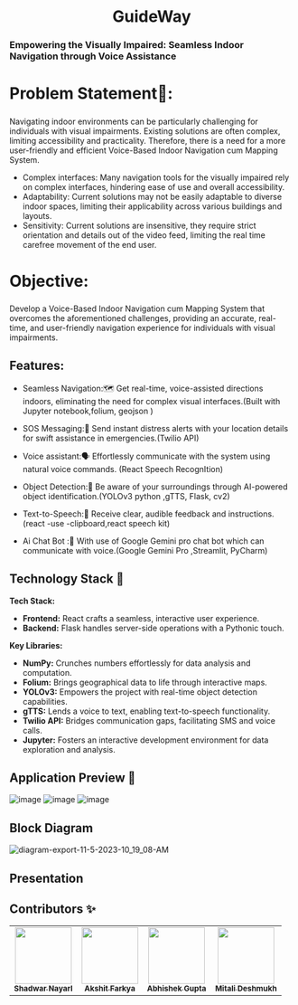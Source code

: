 <h1 align="center" id="title">GuideWay</h1>

### Empowering the Visually Impaired: Seamless Indoor Navigation through Voice Assistance




<h2 style="font-size: 2em;">Problem Statement📌:</h2>



Navigating indoor environments can be particularly challenging for individuals with visual
impairments. Existing solutions are often complex, limiting accessibility and practicality. Therefore,
there is a need for a more user-friendly and efficient Voice-Based Indoor Navigation cum Mapping
System.

* Complex interfaces:
Many navigation tools for the visually impaired rely on complex interfaces, hindering ease of use and overall accessibility.
* Adaptability:
Current solutions may not be easily adaptable to diverse indoor spaces, limiting their applicability across various buildings and layouts.
* Sensitivity:
Current solutions are insensitive, they require strict orientation and details out of the video feed, limiting the real time carefree movement of the end user.

<h2 style="font-size: 2em;">Objective:</h2>

Develop a Voice-Based Indoor Navigation cum Mapping System that overcomes the
aforementioned challenges, providing an accurate, real-time, and user-friendly navigation
experience for individuals with visual impairments.

## Features:

* Seamless Navigation:🗺️
Get real-time, voice-assisted directions indoors, eliminating the need for complex visual interfaces.(Built with Jupyter notebook,folium, geojson )
 

* SOS Messaging:📳
 Send instant distress alerts with your location details for swift assistance in emergencies.(Twilio API)


* Voice assistant:🗣️
 Effortlessly communicate with the system using natural voice commands. (React Speech RecognItion)

* Object Detection:👀 
Be aware of your surroundings through AI-powered object identification.(YOLOv3 python ,gTTS, Flask, cv2) 

* Text-to-Speech:📖
Receive clear, audible feedback and instructions.(react -use -clipboard,react speech kit)

* Ai Chat Bot :👀 
  With use of Google Gemini pro chat bot which can communicate with voice.(Google Gemini Pro ,Streamlit, PyCharm) 

## Technology Stack 🏁

 **Tech Stack:**

* **Frontend:** React crafts a seamless, interactive user experience.
* **Backend:** Flask handles server-side operations with a Pythonic touch.

**Key Libraries:**

* **NumPy:** Crunches numbers effortlessly for data analysis and computation.
* **Folium:** Brings geographical data to life through interactive maps.
* **YOLOv3:** Empowers the project with real-time object detection capabilities.
* **gTTS:** Lends a voice to text, enabling text-to-speech functionality.
* **Twilio API:** Bridges communication gaps, facilitating SMS and voice calls.
* **Jupyter:** Fosters an interactive development environment for data exploration and analysis.


## Application Preview 👀

![image]()
![image]()
![image]()

## Block Diagram
  ![diagram-export-11-5-2023-10_19_08-AM]()

## Presentation

## Contributors ✨

<!-- ALL-CONTRIBUTORS-LIST:START - Do not remove or modify this section -->
<!-- prettier-ignore-start -->
<!-- markdownlint-disable -->
<table>
  <tr>
    <td align="center"><a href="https://www.linkedin.com/in/shadwar-nayyar-492422226?utm_source=share&utm_campaign=share_via&utm_content=profile&utm_medium=android_app"><img src="https://avatars.githubusercontent.com/u/121336930?v=4" width="100px;" alt=""/><br /><sub><b>Shadwar Nayarl</b></sub></a><br /> </td>
    <td align="center"><a href="https://www.linkedin.com/in/akshit-farkya-825521224"><img src="https://avatars.githubusercontent.com/u/142992492?v=4" width="100px;" alt=""/><br /><sub><b>Akshit Farkya</b></sub></a><br /> </td>
    <td align="center"><a href="https://www.linkedin.com/in/abhishek-gupta-57568b228?utm_source=share&utm_campaign=share_via&utm_content=profile&utm_medium=android_app"><img src="https://avatars.githubusercontent.com/u/110448627?v=4" width="100px;" alt=""/><br /><sub><b>Abhishek Gupta</b></sub></a><br /> </td>
    <td align="center"><a href="https://www.linkedin.com/in/mitali-deshmukh-459457227/"><img src="https://avatars.githubusercontent.com/u/110903269?s=400&u=fe11a9f387a70ced40f9887239dccc49f9b78244&v=4" width="100px;" alt=""/><br /><sub><b>Mitali Deshmukh</b></sub></a><br /> </td>
  </tr>
</table>

<!-- markdownlint-enable -->
<!-- prettier-ignore-end -->
<!-- ALL-CONTRIBUTORS-LIST:END -


